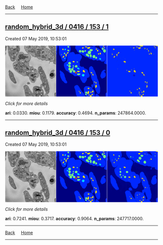 
[Back](..)&nbsp;&nbsp;&nbsp;&nbsp;&nbsp;[Home](https://leapmanlab.github.io/snapshots)

---

<div class="summary"><a href="1"><h2>random_hybrid_3d / 0416 / 153 / 1</h2></a><p>Created 07 May 2019, 10:53:01
</p><a href="1"><img src="1/media/summary.png" align="center"></a><p>
<i>Click for more details</i>
</p></div>

**ari**: 0.0330. **miou**: 0.1179. **accuracy**: 0.4694. **n_params**: 247864.0000. 

---

<div class="summary"><a href="0"><h2>random_hybrid_3d / 0416 / 153 / 0</h2></a><p>Created 07 May 2019, 10:53:01
</p><a href="0"><img src="0/media/summary.png" align="center"></a><p>
<i>Click for more details</i>
</p></div>

**ari**: 0.7241. **miou**: 0.3717. **accuracy**: 0.9064. **n_params**: 247717.0000. 

---

[Back](..)&nbsp;&nbsp;&nbsp;&nbsp;&nbsp;[Home](https://leapmanlab.github.io/snapshots)

---